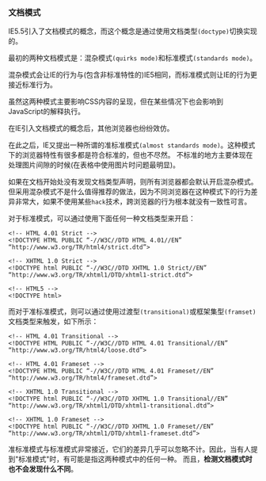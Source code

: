 ### 文档模式

IE5.5引入了文档模式的概念，而这个概念是通过使用文档类型`(doctype)`切换实现的。  

最初的两种文档模式是：混杂模式`(quirks mode)`和标准模式`(standards mode)`。  

混杂模式会让IE的行为与(包含非标准特性的)IE5相同，而标准模式则让IE的行为更接近标准行为。  

虽然这两种模式主要影响CSS内容的呈现，但在某些情况下也会影响到JavaScript的解释执行。  

在IE引入文档模式的概念后，其他浏览器也纷纷效仿。  

在此之后，IE又提出一种所谓的准标准模式`(almost standards mode)`。这种模式下的浏览器特性有很多都是符合标准的，但也不尽然。
不标准的地方主要体现在处理图片间隙的时候(在表格中使用图片时问题最明显)。  

如果在文档开始处没有发现文档类型声明，则所有浏览器都会默认开启混杂模式。
但采用混杂模式不是什么值得推荐的做法，因为不同浏览器在这种模式下的行为差异非常大，如果不使用某些`hack`技术，跨浏览器的行为根本就没有一致性可言。

对于标准模式，可以通过使用下面任何一种文档类型来开启：  

	<!-- HTML 4.01 Strict -->
	<!DOCTYPE HTML PUBLIC “-//W3C//DTD HTML 4.01//EN” “http://www.w3.org/TR/html4/strict.dtd”>
	
	<!-- XHTML 1.0 Strict -->
	<!DOCTYPE html PUBLIC “-//W3C//DTD XHTML 1.0 Strict//EN” “http://www.w3.org/TR/xhtml1/DTD/xhtml1-strict.dtd”>

	<!-- HTML5 -->
	<!DOCTYPE html>
     
而对于准标准模式，则可以通过使用过渡型`(transitional)`或框架集型`(framset)`文档类型来触发，如下所示：  

	<!-- HTML 4.01 Transitional -->
	<!DOCTYPE HTML PUBLIC “-//W3C//DTD HTML 4.01 Transitional//EN” “http://www.w3.org/TR/html4/loose.dtd”>
	
	<!-- HTML 4.01 Frameset -->
	<!DOCTYPE HTML PUBLIC “-//W3C//DTD HTML 4.01 Frameset//EN” “http://www.w3.org/TR/html4/frameset.dtd”>
	
	<!-- XHTML 1.0 Transitional -->
	<!DOCTYPE html PUBLIC “-//W3C//DTD XHTML 1.0 Transitional//EN” “http://www.w3.org/TR/xhtml1/DTD/xhtml1-transitional.dtd”>

	<!-- XHTML 1.0 Frameset -->
	<!DOCTYPE html PUBLIC “-//W3C//DTD XHTML 1.0 Frameset//EN” “http://www.w3.org/TR/xhtml1/DTD/xhtml1-frameset.dtd”>
     
准标准模式与标准模式非常接近，它们的差异几乎可以忽略不计。因此，当有人提到"标准模式"时，有可能是指这两种模式中的任何一种。
而且，**检测文档模式时也不会发现什么不同**。


